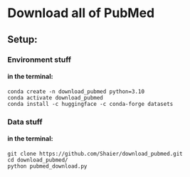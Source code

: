 # Download all of PubMed

## Setup:
### Environment stuff
#### in the terminal: 
```
conda create -n download_pubmed python=3.10
conda activate download_pubmed
conda install -c huggingface -c conda-forge datasets
```
### Data stuff
#### in the terminal: 
```
git clone https://github.com/Shaier/download_pubmed.git
cd download_pubmed/
python pubmed_download.py
```

